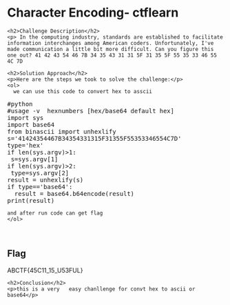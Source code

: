 
<!DOCTYPE html>
<html>

<body>
    <h1>Character Encoding- ctflearn</h1>

    <h2>Challenge Description</h2>
    <p> In the computing industry, standards are established to facilitate information interchanges among American coders. Unfortunately, I've made communication a little bit more difficult. Can you figure this one out? 41 42 43 54 46 7B 34 35 43 31 31 5F 31 35 5F 55 35 33 46 55 4C 7D
 
</p>
 
    <h2>Solution Approach</h2>
    <p>Here are the steps we took to solve the challenge:</p>
    <ol>
      we can use this code to convert hex to asscii
<pre>
#python
#usage -v  hexnumbers [hex/base64 default hex]
import sys
import base64
from binascii import unhexlify
s='41424354467B34354331315F31355F55353346554C7D'
type='hex'
if len(sys.argv)>1:
 s=sys.argv[1]
if len(sys.argv)>2:
 type=sys.argv[2]
result = unhexlify(s)
if type=='base64':
  result = base64.b64encode(result)
print(result) 
</pre>
       
    and after run code can get flag
    </ol>
<br>
    <h2>Flag</h2>
    <p class="flag">ABCTF{45C11_15_U53FUL}
</p>

    <h2>Conclusion</h2>
    <p>this is a very   easy chanllenge for convt hex to ascii or base64</p>
</body>
</html>

